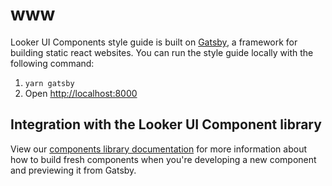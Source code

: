 # www

Looker UI Components style guide is built on [Gatsby](https://gatsby.org/), a framework for building static react websites. You can run the style guide locally with the following command:

1.  `yarn gatsby`
1.  Open [http://localhost:8000](http://localhost:8000)

## Integration with the Looker UI Component library

View our [components library documentation](../components/README.md) for more information about how to build fresh components when you're developing a new component and previewing it from Gatsby.
